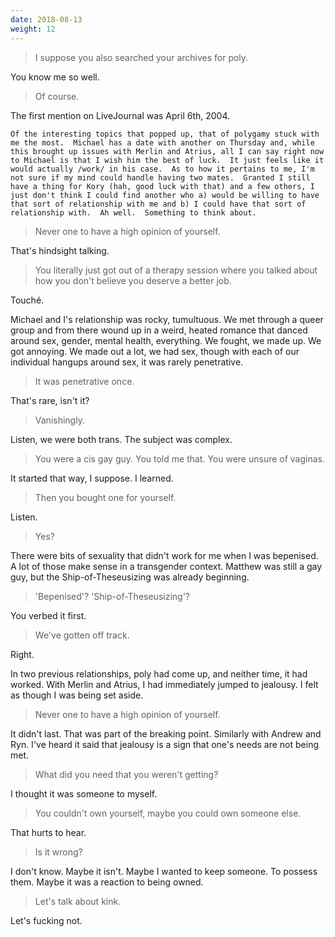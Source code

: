 ```yaml
---
date: 2018-08-13
weight: 12
---
```


> I suppose you also searched your archives for poly.

You know me so well.

> Of course.

The first mention on LiveJournal was April 6th, 2004.

```
Of the interesting topics that popped up, that of polygamy stuck with me the most.  Michael has a date with another on Thursday and, while this brought up issues with Merlin and Atrius, all I can say right now to Michael is that I wish him the best of luck.  It just feels like it would actually /work/ in his case.  As to how it pertains to me, I'm not sure if my mind could handle having two mates.  Granted I still have a thing for Kory (hah, good luck with that) and a few others, I just don't think I could find another who a) would be willing to have that sort of relationship with me and b) I could have that sort of relationship with.  Ah well.  Something to think about.
```

> Never one to have a high opinion of yourself.

That's hindsight talking.

> You literally just got out of a therapy session where you talked about how you don't believe you deserve a better job.

Touché.

Michael and I's relationship was rocky, tumultuous. We met through a queer group and from there wound up in a weird, heated romance that danced around sex, gender, mental health, everything. We fought, we made up. We got annoying. We made out a lot, we had sex, though with each of our individual hangups around sex, it was rarely penetrative.

> It was penetrative once.

That's rare, isn't it?

> Vanishingly.

Listen, we were both trans. The subject was complex.

> You were a cis gay guy. You told me that. You were unsure of vaginas.

It started that way, I suppose. I learned.

> Then you bought one for yourself.

Listen.

> Yes?

There were bits of sexuality that didn't work for me when I was bepenised. A lot of those make sense in a transgender context. Matthew was still a gay guy, but the Ship-of-Theseusizing was already beginning.

> 'Bepenised'? 'Ship-of-Theseusizing'?

You verbed it first.

> We've gotten off track.

Right.

In two previous relationships, poly had come up, and neither time, it had worked. With Merlin and Atrius, I had immediately jumped to jealousy. I felt as though I was being set aside.

> Never one to have a high opinion of yourself.

It didn't last. That was part of the breaking point. Similarly with Andrew and Ryn. I've heard it said that jealousy is a sign that one's needs are not being met.

> What did you need that you weren't getting?

I thought it was someone to myself.

> You couldn't own yourself, maybe you could own someone else.

That hurts to hear.

> Is it wrong?

I don't know. Maybe it isn't. Maybe I wanted to keep someone. To possess them. Maybe it was a reaction to being owned.

> Let's talk about kink.

Let's fucking not.
